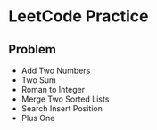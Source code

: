 # LeetCode Practice

## Problem
- Add Two Numbers
- Two Sum 
- Roman to Integer
- Merge Two Sorted Lists
- Search Insert Position
- Plus One